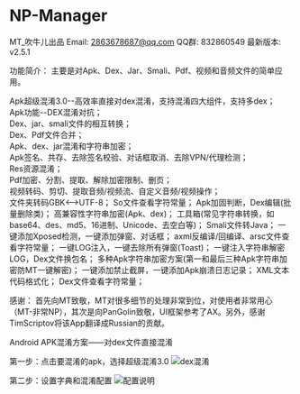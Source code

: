 # NP-Manager
MT_吹牛儿出品 
Email: 2863678687@qq.com 
QQ群: 832860549 
最新版本: v2.5.1 

功能简介：
  主要是对Apk、Dex、Jar、Smali、Pdf、视频和音频文件的简单应用。

Apk超级混淆3.0--高效率直接对dex混淆，支持混淆四大组件，支持多dex；<br>
Apk功能--DEX混淆对抗；<br>
Dex、jar、smali文件的相互转换；<br>
Dex、Pdf文件合并；<br>
Apk、dex、jar混淆和字符串加密；<br>
Apk签名、共存、去除签名校验、对话框取消、去除VPN/代理检测；<br>
Res资源混淆；<br>
Pdf加密、分割、提取、解除加密限制、删页；<br>
视频转码、剪切、提取音频/视频流、自定义音频/视频操作；<br>
文件夹转码GBK<-->UTF-8；
So文件查看字符常量；
Apk加固判断，Dex编辑(批量删除类)；
高兼容性字符串加密(Apk、dex)；
工具箱(常见字符串转换，如base64、des、md5、16进制、Unicode、去空白等)；
Smali文件转Java；
一键添加Xposed检测，一键添加弹窗、对话框；
axml反编译/回编译、arsc文件查看字符常量；
一键LOG注入，一键去除所有弹窗(Toast)；
一键注入字符串解密LOG，Dex文件换包名；
多种Apk字符串加密方案(第一和最后三种Apk字符串加密防MT一键解密)；
一键添加禁止截屏，一键添加Apk崩溃日志记录；
XML文本代码格式化；
Dex文件查看字符常量；

感谢：
  首先向MT致敬，MT对很多细节的处理非常到位，对使用者非常用心（MT-非常NP），其次是向PanGolin致敬，UI框架参考了AX。另外，感谢TimScriptov将该App翻译成Russian的贡献。



Android APK混淆方案——对dex文件直接混淆

第一步：点击要混淆的apk，选择超级混淆3.0
![dex混淆](https://img-blog.csdnimg.cn/20191208134308107.png?x-oss-process=image/watermark,type_ZmFuZ3poZW5naGVpdGk,shadow_10,text_aHR0cHM6Ly9ibG9nLmNzZG4ubmV0L3RpYW5zZXlpd2FuMDA4,size_16,color_FFFFFF,t_70)


第二步：设置字典和混淆配置
![配置说明](https://img-blog.csdnimg.cn/20191208134534440.png?x-oss-process=image/watermark,type_ZmFuZ3poZW5naGVpdGk,shadow_10,text_aHR0cHM6Ly9ibG9nLmNzZG4ubmV0L3RpYW5zZXlpd2FuMDA4,size_16,color_FFFFFF,t_70)
